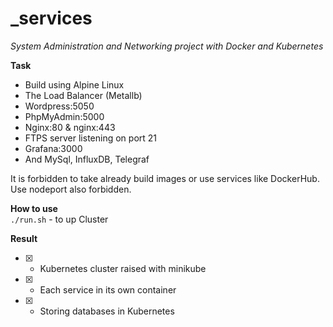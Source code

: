 # _services
*System Administration and Networking project with Docker and Kubernetes*

**Task**
- Build using Alpine Linux
- The Load Balancer (Metallb)
- Wordpress:5050
- PhpMyAdmin:5000
- Nginx:80 & nginx:443
- FTPS server listening on port 21
- Grafana:3000
- And MySql, InfluxDB, Telegraf

It is forbidden to take already build images or use services like DockerHub. 
Use nodeport also forbidden.

**How to use**  
```./run.sh``` - to up Cluster

**Result**
- [x] - Kubernetes cluster raised with minikube
- [x] - Each service in its own container
- [x] - Storing databases in Kubernetes

